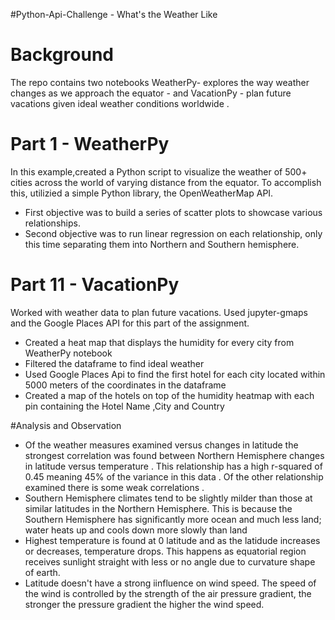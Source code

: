 #Python-Api-Challenge - What's the Weather Like

# Background 
The repo contains two notebooks WeatherPy- explores the way weather changes as we approach the equator - and VacationPy - plan future vacations given ideal weather conditions worldwide . 

# Part 1 - WeatherPy
In this example,created a Python script to visualize the weather of 500+ cities across the world of varying distance from the equator. To accomplish this, utilizied a simple Python library, the OpenWeatherMap API.
* First objective was to build a series of scatter plots to showcase various relationships.
* Second objective was to run linear regression on each relationship, only this time separating them into Northern and Southern hemisphere.

# Part 11 - VacationPy
 Worked with weather data to plan future vacations. Used jupyter-gmaps and the Google Places API for this part of the assignment.
 * Created a heat map that displays the humidity for every city from WeatherPy notebook
 * Filtered the dataframe to find ideal weather 
 * Used Google Places Api to find the first hotel for each city located within 5000 meters of the coordinates in the dataframe 
 * Created a map of the hotels on top of the humidity heatmap with each pin containing the Hotel Name ,City and Country
 
 #Analysis and Observation
 
* Of the weather measures examined versus changes in latitude the strongest correlation was found between Northern Hemisphere changes in latitude versus temperature . This relationship has a high r-squared of 0.45 meaning 45% of the variance in this data . Of the other relationship examined there is some weak correlations .
* Southern Hemisphere climates tend to be slightly milder than those at similar latitudes in the Northern Hemisphere. This is because the Southern Hemisphere has significantly more ocean and much less land; water heats up and cools down more slowly than land
* Highest temperature is found at 0 latitude and as the latidude increases or decreases, temperature drops. This happens as equatorial region receives sunlight straight with less or no angle due to curvature shape of earth.
* Latitude doesn't have a strong iinfluence on wind speed. The speed of the wind is controlled by the strength of the air pressure gradient, the stronger the pressure gradient the higher the wind speed.




